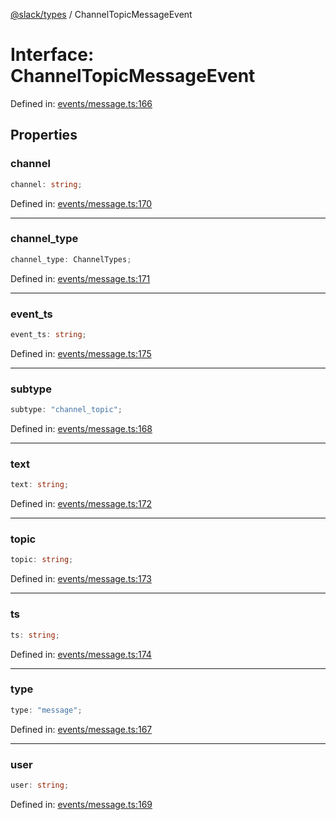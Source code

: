 [@slack/types](../index.md) / ChannelTopicMessageEvent

# Interface: ChannelTopicMessageEvent

Defined in: [events/message.ts:166](https://github.com/slackapi/node-slack-sdk/blob/main/packages/types/src/events/message.ts#L166)

## Properties

### channel

```ts
channel: string;
```

Defined in: [events/message.ts:170](https://github.com/slackapi/node-slack-sdk/blob/main/packages/types/src/events/message.ts#L170)

***

### channel\_type

```ts
channel_type: ChannelTypes;
```

Defined in: [events/message.ts:171](https://github.com/slackapi/node-slack-sdk/blob/main/packages/types/src/events/message.ts#L171)

***

### event\_ts

```ts
event_ts: string;
```

Defined in: [events/message.ts:175](https://github.com/slackapi/node-slack-sdk/blob/main/packages/types/src/events/message.ts#L175)

***

### subtype

```ts
subtype: "channel_topic";
```

Defined in: [events/message.ts:168](https://github.com/slackapi/node-slack-sdk/blob/main/packages/types/src/events/message.ts#L168)

***

### text

```ts
text: string;
```

Defined in: [events/message.ts:172](https://github.com/slackapi/node-slack-sdk/blob/main/packages/types/src/events/message.ts#L172)

***

### topic

```ts
topic: string;
```

Defined in: [events/message.ts:173](https://github.com/slackapi/node-slack-sdk/blob/main/packages/types/src/events/message.ts#L173)

***

### ts

```ts
ts: string;
```

Defined in: [events/message.ts:174](https://github.com/slackapi/node-slack-sdk/blob/main/packages/types/src/events/message.ts#L174)

***

### type

```ts
type: "message";
```

Defined in: [events/message.ts:167](https://github.com/slackapi/node-slack-sdk/blob/main/packages/types/src/events/message.ts#L167)

***

### user

```ts
user: string;
```

Defined in: [events/message.ts:169](https://github.com/slackapi/node-slack-sdk/blob/main/packages/types/src/events/message.ts#L169)
